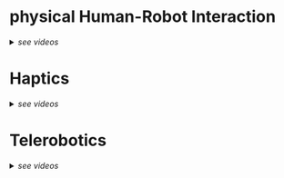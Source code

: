 
# physical Human-Robot Interaction

<details>
<summary><em>see videos</em></summary>

## [Robot-Assisted Navigation for Visually Impaired through Adaptive Impedance and Path Planning (ICRA 2024)](../publication/c_2024_icra_robot-assisted/)

<video width="360" height="240"  poster="../publication/c_2024_icra_robot-assisted/featured.png" controls>
  <source src="../publication/c_2024_icra_robot-assisted/video.mp4" type="video/mp4">
</video>

## [SUPER-MAN: SUPERnumerary Robotic Bodies for Physical Assistance in HuMAN-Robot Conjoined Actions (Mechatronics)](../publication/j_2024_mechatronics_super-man/)

<video width="360" height="240"  poster="../publication/j_2024_mechatronics_super-man/featured.png" controls>
  <source src="../publication/j_2024_mechatronics_super-man/video.mp4" type="video/mp4">
</video>

## [Enhancing Human-Robot Collaborative Transportation through Obstacle-Aware Vibrotactile Warning and Virtual Fixtures (Robotics and Autonomous Systems)](../publication/j_2024_ras_enhancing/)

<video width="360" height="240"  poster="../publication/j_2024_ras_enhancing/featured.png" controls>
  <source src="../publication/j_2024_ras_enhancing/video.mp4" type="video/mp4">
</video>

## [Improving Standing Balance Performance through the Assistance of a Mobile Collaborative Robot (ICRA 2023)](../publication/c_2023_icra_improving/)

<video width="360" height="240"  poster="../publication/c_2023_icra_improving/featured.png" controls>
  <source src="../publication/c_2023_icra_improving/video.mp4" type="video/mp4">
</video>

## [Enhancing Flexibility and Adaptability in Conjoined Human-Robot Industrial Tasks with a Minimalist Physical Interface (ICRA 2022)](../publication/c_2022_icra_enhancing/)

<video width="360" height="240"  poster="../publication/c_2022_icra_enhancing/featured.png" controls>
  <source src="../publication/c_2022_icra_enhancing/video.mp4" type="video/mp4">
</video>

## [Underactuated Gripper with Forearm Roll Estimation for Human Limbs Manipulation in Rescue Robotics (IROS 2019)](../publication/c_2019_iros_underactuated/)

<video width="360" height="240"  poster="../publication/c_2019_iros_underactuated/featured.png" controls>
  <source src="../publication/c_2019_iros_underactuated/video.mp4" type="video/mp4">
</video>

</details>

# Haptics

<details>
<summary><em>see videos</em></summary>

## [Ergotac-belt: Anticipatory vibrotactile feedback to lead centre of pressure during walking (BioRob 2022)](../publication/c_2022_biorob_ergotac-belt/)

<video width="360" height="240"  poster="../publication/c_2022_biorob_ergotac-belt/featured.png" controls>
  <source src="../publication/c_2022_biorob_ergotac-belt/video.mp4" type="video/mp4">
</video>

## [Diseño y uso de una paleta haptica para practicas de teleoperacion con simulink (JA 2016)](../publication/c_2016_ja_diseno/)

<video width="360" height="240"  poster="../publication/c_2016_ja_diseno/featured.png" controls>
  <source src="../publication/c_2016_ja_diseno/video.mp4" type="video/mp4">
</video>

</details>


# Telerobotics

<details>
<summary><em>see videos</em></summary>

## [An Open Tele-Impedance Framework to Generate Data for Contact-Rich Tasks in Robotic Manipulation (ARSO 2023)](../publication/c_2023_arso_an-open/)

<video width="360" height="240"  poster="../publication/c_2023_arso_an-open//featured.png" controls>
  <source src="../publication/c_2023_arso_an-open/video.mp4" type="video/mp4">
</video>

</details>
